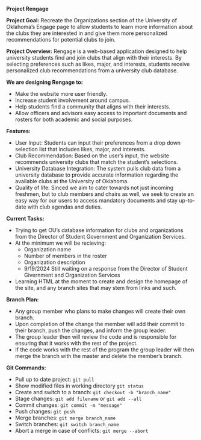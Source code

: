 **Project Rengage**

**Project Goal:** Recreate the Organizations section of the University of Oklahoma’s Engage page to allow students to learn more information about the clubs they are interested in and give them more personalized recommendations for potential clubs to join.

**Project Overview:** Rengage is a web-based application designed to help university students find and join clubs that align with their interests. By selecting preferences such as likes, major, and interests, students receive personalized club recommendations from a university club database.

**We are designing Rengage to:**

* Make the website more user friendly.  
* Increase student involvement around campus.  
* Help students find a community that aligns with their interests.
* Allow officers and advisors easy access to important documents and rosters for both academic and social purposes.

**Features:** 

* User Input: Students can input their preferences from a drop down selection list that includes likes, major, and interests.  
* Club Recommendation: Based on the user’s input, the website recommends university clubs that match the student’s selections.  
* University Database Integration: The system pulls club data from a university database to provide accurate information regarding the available clubs at the University of Oklahoma.
* Quality of life: Sinced we aim to cater towards not just incoming freshmen, but to club members and chairs as well, we seek to create an easy way for our users to access mandatory documents and stay up-to-date with club agendas and duties.

**Current Tasks:**

* Trying to get OU’s database information for clubs and organizations from the Director of Student Government and Organization Services.   
* At the minimum we will be recieving:   
  * Organization name  
  * Number of members in the roster  
  * Organization description
  * 9/19/2024 Still waiting on a response from the Director of Student Givernment and Organization Services
* Learning HTML at the moment to create and design the homepage of the site, and any branch sites that may stem from links and such.

**Branch Plan:**

* Any group member who plans to make changes will create their own branch.  
* Upon completion of the change the member will add their commit to their branch, push the changes, and inform the group leader.  
* The group leader then will review the code and is responsible for ensuring that it works with the rest of the project.  
* If the code works with the rest of the program the group leader will then merge the branch with the master and delete the member’s branch.

**Git Commands:**

* Pull up to date project: ```git pull```
* Show modified files in working directory ```git status```
* Create and switch to a branch: ```git checkout -b "branch_name"```
* Stage changes: ```git add filename``` or ```git add --all```
* Commit changes: ```git commit -m "message"```
* Push changes: ```git push```
* Merge branches: ```git merge branch_name```
* Switch branches: ```git switch branch_name```
* Abort a merge in case of conflicts: ```git merge --abort```
